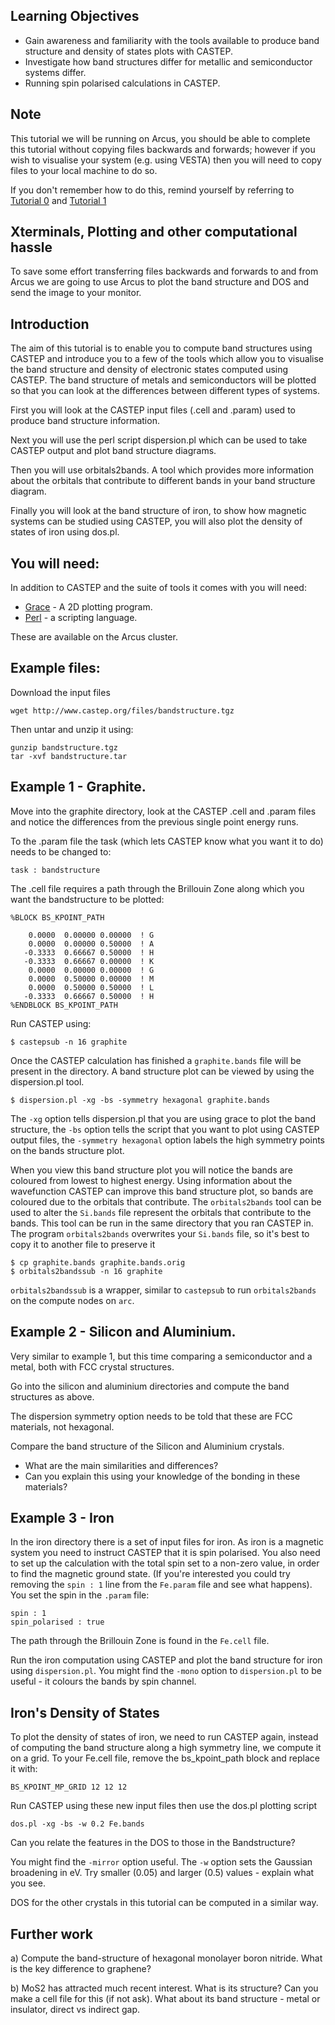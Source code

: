 ## Learning Objectives
* Gain awareness and familiarity with the tools available to produce band structure and density of states plots with CASTEP.
* Investigate how band structures differ for metallic and semiconductor systems differ.
* Running spin polarised calculations in CASTEP.

## Note
This tutorial we will be running on Arcus, you should be able to complete this tutorial without copying files backwards and forwards; however if you wish to visualise your system (e.g. using VESTA) then you will need to copy files to your local machine to do so.

If you don't remember how to do this, remind yourself by referring to [Tutorial 0](../00_starting.md) and [Tutorial 1](../01_bonding.md)

## Xterminals, Plotting and other computational hassle
To save some effort transferring files backwards and forwards to and from Arcus we are going to use Arcus to plot the band structure and DOS and send the image to your monitor. 


## Introduction
The aim of this tutorial is to enable you to compute band structures using CASTEP and introduce you to a few of the tools which allow you to visualise the band structure and density of electronic states computed using CASTEP.  The band structure of metals and semiconductors will be plotted so that you can look at the differences between different types of systems.

First you will look at the CASTEP input files (.cell and .param) used to produce band structure information. 

Next you will use the perl script dispersion.pl which can be used to take CASTEP output and plot band structure diagrams.

Then you will use orbitals2bands. A tool which provides more information about the orbitals that contribute to different bands in your band structure diagram.

Finally you will look at the band structure of iron, to show how magnetic systems can be studied using CASTEP, you will also plot the density of states of iron using dos.pl.

## You will need:
In addition to CASTEP and the suite of tools it comes with you will need:

* [Grace](http://plasma-gate.weizmann.ac.il/Grace/)  - A 2D plotting program.
* [Perl](http://www.perl.org) - a scripting language.

These are available on the Arcus cluster.

## Example files:
Download the input files

```
wget http://www.castep.org/files/bandstructure.tgz
```

Then untar and unzip it using:

```
gunzip bandstructure.tgz 
tar -xvf bandstructure.tar 
```
## Example 1 - Graphite.
Move into the graphite directory, look at the CASTEP .cell and .param files and notice the differences from the previous single point energy runs.

To the .param file the task (which lets CASTEP know what you want it to do) needs to be changed to:
```
task : bandstructure
```
The .cell file requires a path through the Brillouin Zone along which you want the bandstructure to be plotted:

```
%BLOCK BS_KPOINT_PATH

    0.0000  0.00000 0.00000  ! G
    0.0000  0.00000 0.50000  ! A
   -0.3333  0.66667 0.50000  ! H
   -0.3333  0.66667 0.00000  ! K
    0.0000  0.00000 0.00000  ! G
    0.0000  0.50000 0.00000  ! M
    0.0000  0.50000 0.50000  ! L
   -0.3333  0.66667 0.50000  ! H
%ENDBLOCK BS_KPOINT_PATH 
```
Run CASTEP using:

```
$ castepsub -n 16 graphite 
```
Once the CASTEP calculation has finished a `graphite.bands` file will be present in the directory.  A band structure plot can be viewed by using the dispersion.pl tool.

```
$ dispersion.pl -xg -bs -symmetry hexagonal graphite.bands
```
The `-xg` option tells dispersion.pl that you are using grace to plot the band structure, the `-bs` option tells the script that you want to plot using CASTEP output files, the `-symmetry hexagonal` option labels the high symmetry points on the bands structure plot.

When you view this band structure plot you will notice the bands are coloured from lowest to highest energy. Using information about the wavefunction CASTEP can improve this band structure plot, so bands are coloured due to the orbitals that contribute. The `orbitals2bands` tool can be used to alter the `Si.bands` file represent the orbitals that contribute to the bands.  This tool can be run in the same directory that you ran CASTEP in.
The program `orbitals2bands` overwrites your `Si.bands` file, so it's best to copy it to another file to preserve it

```
$ cp graphite.bands graphite.bands.orig 
$ orbitals2bandssub -n 16 graphite
```

`orbitals2bandssub` is a wrapper, similar to `castepsub` to run `orbitals2bands` on the compute nodes on `arc`.


## Example 2 - Silicon and Aluminium.
Very similar to example 1, but this time comparing a semiconductor and a metal, both with FCC crystal structures.

Go into the silicon and aluminium directories and compute the band structures as above.

The dispersion symmetry option needs to be told that these are FCC materials, not hexagonal.

Compare the band structure of the Silicon and Aluminium crystals.

* What are the main similarities and differences?
* Can you explain this using your knowledge of the bonding in these materials?

## Example 3 - Iron

In the iron directory there is a set of input files for iron. As iron is a magnetic system you need to instruct CASTEP that it is spin polarised.  You also need to set up the calculation with the total spin set to a non-zero value, in order to find the magnetic ground state. (If you're interested you could try removing the `spin : 1` line from the `Fe.param` file and see what happens).  You set the spin in the `.param` file:

```
spin : 1
spin_polarised : true
```
The path through the Brillouin Zone is found in the `Fe.cell` file.

Run the iron computation using CASTEP and plot the band structure for iron using `dispersion.pl`.  You might find the `-mono` option to `dispersion.pl` to be useful - it colours the bands by spin channel.

## Iron's Density of States

To plot the density of states of iron, we need to run CASTEP again, instead of computing the band structure along a high symmetry line, we compute it on a grid.  To your Fe.cell file, remove the bs_kpoint_path block and replace it with:

```
BS_KPOINT_MP_GRID 12 12 12
```

Run CASTEP using these new input files then use the dos.pl plotting script

```
dos.pl -xg -bs -w 0.2 Fe.bands
```

Can you relate the features in the DOS to those in the Bandstructure?

You might find the `-mirror` option useful. The `-w` option sets the Gaussian broadening in eV. Try smaller (0.05) and larger (0.5) values - explain what you see.

DOS for the other crystals in this tutorial can be computed in a similar way.


## Further work

a) Compute the band-structure of hexagonal monolayer boron nitride. What is the key difference to graphene?

b) MoS2 has attracted much recent interest. What is its structure? Can you make a cell file for this (if not ask). What about its band structure - metal or insulator, direct vs indirect gap.


